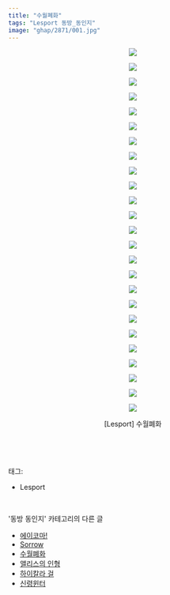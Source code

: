 ```yaml
---
title: "수월폐화"
tags: "Lesport 동방_동인지"
image: "ghap/2871/001.jpg"
---
```

<div class="article">
<p style="text-align: center; clear: none; float: none;"><img src="{{ site.nasurl }}/ghap/2871/001.jpg"/></p>
<p style="text-align: center; clear: none; float: none;"><img src="{{ site.nasurl }}/ghap/2871/002.jpg"/></p>
<p style="text-align: center; clear: none; float: none;"><img src="{{ site.nasurl }}/ghap/2871/003.jpg"/></p>
<p style="text-align: center; clear: none; float: none;"><img src="{{ site.nasurl }}/ghap/2871/004.jpg"/></p>
<p style="text-align: center; clear: none; float: none;"><img src="{{ site.nasurl }}/ghap/2871/005.jpg"/></p>
<p style="text-align: center; clear: none; float: none;"><img src="{{ site.nasurl }}/ghap/2871/006.jpg"/></p>
<p style="text-align: center; clear: none; float: none;"><img src="{{ site.nasurl }}/ghap/2871/007.jpg"/></p>
<p style="text-align: center; clear: none; float: none;"><img src="{{ site.nasurl }}/ghap/2871/008.jpg"/></p>
<p style="text-align: center; clear: none; float: none;"><img src="{{ site.nasurl }}/ghap/2871/009.jpg"/></p>
<p style="text-align: center; clear: none; float: none;"><img src="{{ site.nasurl }}/ghap/2871/010.jpg"/></p>
<p style="text-align: center; clear: none; float: none;"><img src="{{ site.nasurl }}/ghap/2871/011.jpg"/></p>
<p style="text-align: center; clear: none; float: none;"><img src="{{ site.nasurl }}/ghap/2871/012.jpg"/></p>
<p style="text-align: center; clear: none; float: none;"><img src="{{ site.nasurl }}/ghap/2871/013.jpg"/></p>
<p style="text-align: center; clear: none; float: none;"><img src="{{ site.nasurl }}/ghap/2871/014.jpg"/></p>
<p style="text-align: center; clear: none; float: none;"><img src="{{ site.nasurl }}/ghap/2871/015.jpg"/></p>
<p style="text-align: center; clear: none; float: none;"><img src="{{ site.nasurl }}/ghap/2871/016.jpg"/></p>
<p style="text-align: center; clear: none; float: none;"><img src="{{ site.nasurl }}/ghap/2871/017.jpg"/></p>
<p style="text-align: center; clear: none; float: none;"><img src="{{ site.nasurl }}/ghap/2871/018.jpg"/></p>
<p style="text-align: center; clear: none; float: none;"><img src="{{ site.nasurl }}/ghap/2871/019.jpg"/></p>
<p style="text-align: center; clear: none; float: none;"><img src="{{ site.nasurl }}/ghap/2871/020.jpg"/></p>
<p style="text-align: center; clear: none; float: none;"><img src="{{ site.nasurl }}/ghap/2871/021.jpg"/></p>
<p style="text-align: center; clear: none; float: none;"><img src="{{ site.nasurl }}/ghap/2871/022.jpg"/></p>
<p style="text-align: center; clear: none; float: none;"><img src="{{ site.nasurl }}/ghap/2871/023.jpg"/></p>
<p style="text-align: center; clear: none; float: none;"><img src="{{ site.nasurl }}/ghap/2871/024.jpg"/></p>
<p style="text-align: center; clear: none; float: none;"><img src="{{ site.nasurl }}/ghap/2871/025.jpg"/></p>
<p style="text-align: center; clear: none; float: none;">[Lesport] 수월폐화</p>
<p><br/></p>
</div><br/>
<div class="tagTrail">
<p>태그: </p>
<ul>
<li>Lesport</li>
</ul>
</div><br/>
<div class="another">
<p>'동방 동인지' 카테고리의 다른 글</p>
<ul>
<li><a href="/2016-12-09-ghap_2873">에이코마!</a></li>
<li><a href="/2016-12-09-ghap_2872">Sorrow</a></li>
<li><a href="/2016-12-09-ghap_2871">수월폐화</a></li>
<li><a href="/2016-12-09-ghap_2870">앨리스의 인형</a></li>
<li><a href="/2016-12-09-ghap_2869">하이칼라 걸</a></li>
<li><a href="/2016-12-09-ghap_2868">신령윈터</a></li>
</ul>
</div><br/>
<div class="cb_module cb_fluid">
<div class="cb_wrt cb_profile">
</div><!-- commentList close -->
</div><br/>
